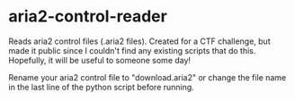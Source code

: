 # aria2-control-reader
Reads aria2 control files (.aria2 files). Created for a CTF challenge, but made it public since I couldn't find any existing scripts that do this. Hopefully, it will be useful to someone some day!

Rename your aria2 control file to "download.aria2" or change the file name in the last line of the python script before running.
